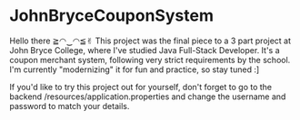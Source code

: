 # JohnBryceCouponSystem
Hello there ≧◠‿◠≦✌︎
This project was the final piece to a 3 part project at John Bryce College, where I've studied Java Full-Stack Developer. It's a coupon merchant system, following very strict requirements by the school. I'm currently "modernizing" it for fun and practice, so stay tuned :]

If you'd like to try this project out for yourself, don't forget to go to the backend /resources/application.properties and change the username and password to match your details.
